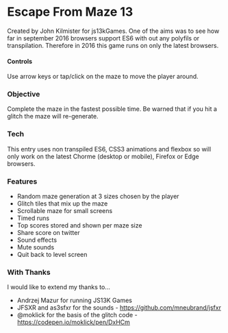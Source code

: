 # Escape From Maze 13
Created by John Kilmister for js13kGames. One of the aims was to see how far in september 2016 browsers support ES6 with out any polyfils or transpilation. Therefore in 2016 this game runs on only the latest browsers.
 
#### Controls 
Use arrow keys or tap/click on the maze to move the player around.

### Objective
Complete the maze in the fastest possible time. Be warned that if you hit a glitch the maze will re-generate.

### Tech 
This entry uses non transpiled ES6, CSS3 animations and flexbox so will only work on the latest Chorme (desktop or mobile), Firefox or Edge browsers.

### Features
* Random maze generation at 3 sizes chosen by the player
* Glitch tiles that mix up the maze
* Scrollable maze for small screens
* Timed runs
* Top scores stored and shown per maze size
* Share score on twitter
* Sound effects  
* Mute sounds
* Quit back to level screen
  

### With Thanks
I would like to extend my thanks to...
* Andrzej Mazur for running JS13K Games
* JFSXR and as3sfxr for the sounds - https://github.com/mneubrand/jsfxr
* @moklick for the basis of the glitch code - https://codepen.io/moklick/pen/DxHCm